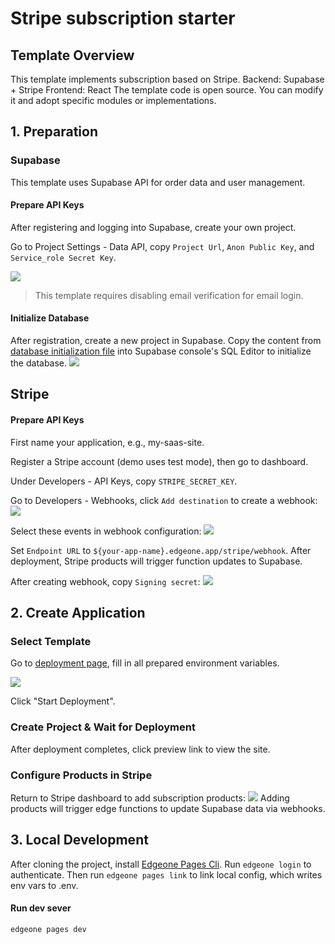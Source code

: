 # Stripe subscription starter

## Template Overview
This template implements subscription based on Stripe.
Backend: Supabase + Stripe
Frontend: React
The template code is open source. You can modify it and adopt specific modules or implementations.

## 1. Preparation
### Supabase
This template uses Supabase API for order data and user management.

#### Prepare API Keys
After registering and logging into Supabase, create your own project.

Go to Project Settings - Data API, copy `Project Url`, `Anon Public Key`, and `Service_role Secret Key`.

![](https://cloudcache.tencent-cloud.com/qcloud/ui/static/static_source_business/0f296398-aa8a-4d8f-b70f-45e4999c8faa.png)

> This template requires disabling email verification for email login.

#### Initialize Database
After registration, create a new project in Supabase. Copy the content from [database initialization file](https://cdnstatic.tencentcs.com/edgeone/pages/docs/database_init.sql) into Supabase console's SQL Editor to initialize the database.
![](https://cloudcache.tencent-cloud.com/qcloud/ui/static/static_source_business/08263cd8-e0a9-478e-bfaf-51427f7588e8.png)


## Stripe
#### Prepare API Keys
First name your application, e.g., my-saas-site.

Register a Stripe account (demo uses test mode), then go to dashboard.

Under Developers - API Keys, copy `STRIPE_SECRET_KEY`.

Go to Developers - Webhooks, click `Add destination` to create a webhook:
![](https://cloudcache.tencent-cloud.com/qcloud/ui/static/static_source_business/85f02933-80b6-45c0-83f5-b6b65f6f419c.png)

Select these events in webhook configuration:
![](https://cloudcache.tencent-cloud.com/qcloud/ui/static/static_source_business/f940cb43-59d0-4141-a277-f4f8d642f0c0.png)

Set `Endpoint URL` to `${your-app-name}.edgeone.app/stripe/webhook`. After deployment, Stripe products will trigger function updates to Supabase.

After creating webhook, copy `Signing secret`:
![](https://cloudcache.tencent-cloud.com/qcloud/ui/static/static_source_business/c367b540-6cf6-4c5b-8a1a-635eab5e53bf.png)

## 2. Create Application
### Select Template
Go to [deployment page](https://console.tencentcloud.com/edgeone/pages/new?template=stripe-subscription-starter&from=open_templates), fill in all prepared environment variables.

![](https://cloudcache.tencent-cloud.com/qcloud/ui/static/static_source_business/8ebf78b6-bed3-4319-aa3b-a2abc3ba7421.png)

Click "Start Deployment".

### Create Project & Wait for Deployment
After deployment completes, click preview link to view the site.

### Configure Products in Stripe
Return to Stripe dashboard to add subscription products:
![](https://cloudcache.tencent-cloud.com/qcloud/ui/static/static_source_business/210da878-c0df-4f6c-b68f-c83c9734db70.png)
Adding products will trigger edge functions to update Supabase data via webhooks.

## 3. Local Development
After cloning the project, install [Edgeone Pages Cli](https://www.npmjs.com/package/edgeone).
Run `edgeone login` to authenticate.
Then run `edgeone pages link` to link local config, which writes env vars to .env.


#### Run dev sever
`edgeone pages dev`